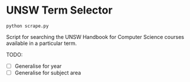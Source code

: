 # UNSW Term Selector

`python scrape.py`

Script for searching the UNSW Handbook for Computer Science courses available in a particular term.

TODO:

- [ ] Generalise for year
- [ ] Generalise for subject area
